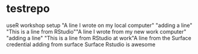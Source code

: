 # testrepo
useR workshop setup
"A line I wrote on my local computer" 
"adding a line" 
"This is a line from RStudio""A line I wrote from my new work computer" 
"adding a line" 
"This is a line from RStudio at work"A line from the Surface
credential adding from surface
Surface Rstudio is awesome